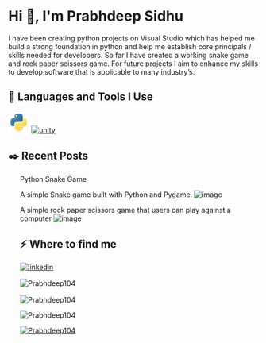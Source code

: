 <h1>Hi 👋, I'm Prabhdeep Sidhu</h1>
<p>I have been creating python projects on Visual Studio which has helped me build a strong foundation in python and help me establish core principals / skills needed for developers. So far I have created a working snake game and rock paper scissors game. For future projects I aim to enhance my skills to develop software that is applicable to many industry’s.</p>
<h2>🚀 Languages and Tools I Use</h2>
<p><a target="_blank" href="https://raw.githubusercontent.com/devicons/devicon/master/icons/python/python-original.svg" style="display: inline-block;"><img src="https://raw.githubusercontent.com/devicons/devicon/master/icons/python/python-original.svg" alt="python" width="42" height="42" /></a>
<a target="_blank" href="https://www.vectorlogo.zone/logos/unity3d/unity3d-icon.svg" style="display: inline-block;"><img src="https://www.vectorlogo.zone/logos/unity3d/unity3d-icon.svg" alt="unity" width="42" height="42" /></a></p>
<h2>✒️ Recent Posts</h2> 
<ul> Python Snake Game

A simple Snake game built with Python and Pygame.
![image](https://github.com/user-attachments/assets/5761d5a8-0d02-4a6f-871f-255e2cef380a)

A simple rock paper scissors game that users can play against a computer
![image](https://github.com/user-attachments/assets/2be92f21-80b7-4ac5-9cf2-ee0d5e9f3fb2)

<h2>⚡️ Where to find me</h2>
<p><a target="_blank" href="https://[www.linkedin.com/in/https://www.linkedin.com/in/prabhdeep-sidhu-54a325317/"](style="display: inline-block;"><img src="https://img.shields.io/badge/linkedin-logo?style=for-the-badge&logo=linkedin&logoColor=white&color=%230a77b6" alt="linkedin" /></a></p>
<p><img align="center" src="https://github-readme-stats.vercel.app/api?username=Prabhdeep104&show_icons=true&locale=en" alt="Prabhdeep104" /></p>
<p><img align="center" src="https://github-readme-streak-stats.herokuapp.com/?user=Prabhdeep104&" alt="Prabhdeep104" /></p>
<p><img src="https://github-readme-stats.vercel.app/api/top-langs?username=Prabhdeep104&show_icons=true&locale=en&layout=compact" alt="Prabhdeep104" /></p>
<p><a href="https://github.com/ryo-ma/github-profile-trophy"><img src="https://github-profile-trophy.vercel.app/?username=Prabhdeep104" alt="Prabhdeep104" /></a></p>
